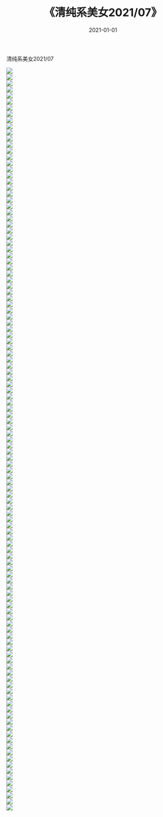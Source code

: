 ﻿---
layout: post
title:  《清纯系美女2021/07》
date:   2021-01-01
img: http://pic.660000.xyz/1:/清纯系美女/2021/07/000.jpg
categories: [美女, 清纯, 唯美]
---

清纯系美女2021/07

 ![](http://pic.660000.xyz/1:/清纯系美女/2021/07/001.jpeg) <br>![](http://pic.660000.xyz/1:/清纯系美女/2021/07/002.jpeg) <br>![](http://pic.660000.xyz/1:/清纯系美女/2021/07/003.jpeg) <br>![](http://pic.660000.xyz/1:/清纯系美女/2021/07/004.jpeg) <br>![](http://pic.660000.xyz/1:/清纯系美女/2021/07/005.jpeg) <br>![](http://pic.660000.xyz/1:/清纯系美女/2021/07/006.jpeg) <br>![](http://pic.660000.xyz/1:/清纯系美女/2021/07/007.jpeg) <br>![](http://pic.660000.xyz/1:/清纯系美女/2021/07/008.jpeg) <br>![](http://pic.660000.xyz/1:/清纯系美女/2021/07/009.jpeg) <br>![](http://pic.660000.xyz/1:/清纯系美女/2021/07/010.jpeg) <br>![](http://pic.660000.xyz/1:/清纯系美女/2021/07/011.jpeg) <br>![](http://pic.660000.xyz/1:/清纯系美女/2021/07/012.jpeg) <br>![](http://pic.660000.xyz/1:/清纯系美女/2021/07/013.jpeg) <br>![](http://pic.660000.xyz/1:/清纯系美女/2021/07/014.jpeg) <br>![](http://pic.660000.xyz/1:/清纯系美女/2021/07/015.jpeg) <br>![](http://pic.660000.xyz/1:/清纯系美女/2021/07/016.jpeg) <br>![](http://pic.660000.xyz/1:/清纯系美女/2021/07/017.jpeg) <br>![](http://pic.660000.xyz/1:/清纯系美女/2021/07/018.jpeg) <br>![](http://pic.660000.xyz/1:/清纯系美女/2021/07/019.jpeg) <br>![](http://pic.660000.xyz/1:/清纯系美女/2021/07/020.jpeg) <br>![](http://pic.660000.xyz/1:/清纯系美女/2021/07/021.jpeg) <br>![](http://pic.660000.xyz/1:/清纯系美女/2021/07/022.jpeg) <br>![](http://pic.660000.xyz/1:/清纯系美女/2021/07/023.jpeg) <br>![](http://pic.660000.xyz/1:/清纯系美女/2021/07/024.jpeg) <br>![](http://pic.660000.xyz/1:/清纯系美女/2021/07/025.jpeg) <br>![](http://pic.660000.xyz/1:/清纯系美女/2021/07/026.jpeg) <br>![](http://pic.660000.xyz/1:/清纯系美女/2021/07/027.jpeg) <br>![](http://pic.660000.xyz/1:/清纯系美女/2021/07/028.jpeg) <br>![](http://pic.660000.xyz/1:/清纯系美女/2021/07/029.jpeg) <br>![](http://pic.660000.xyz/1:/清纯系美女/2021/07/030.jpeg) <br>![](http://pic.660000.xyz/1:/清纯系美女/2021/07/031.jpeg) <br>![](http://pic.660000.xyz/1:/清纯系美女/2021/07/032.jpeg) <br>![](http://pic.660000.xyz/1:/清纯系美女/2021/07/033.jpeg) <br>![](http://pic.660000.xyz/1:/清纯系美女/2021/07/034.jpeg) <br>![](http://pic.660000.xyz/1:/清纯系美女/2021/07/035.jpeg) <br>![](http://pic.660000.xyz/1:/清纯系美女/2021/07/036.jpeg) <br>![](http://pic.660000.xyz/1:/清纯系美女/2021/07/037.jpeg) <br>![](http://pic.660000.xyz/1:/清纯系美女/2021/07/038.jpeg) <br>![](http://pic.660000.xyz/1:/清纯系美女/2021/07/039.jpeg) <br>![](http://pic.660000.xyz/1:/清纯系美女/2021/07/040.jpeg) <br>![](http://pic.660000.xyz/1:/清纯系美女/2021/07/041.jpeg) <br>![](http://pic.660000.xyz/1:/清纯系美女/2021/07/042.jpeg) <br>![](http://pic.660000.xyz/1:/清纯系美女/2021/07/043.jpeg) <br>![](http://pic.660000.xyz/1:/清纯系美女/2021/07/044.jpeg) <br>![](http://pic.660000.xyz/1:/清纯系美女/2021/07/045.jpeg) <br>![](http://pic.660000.xyz/1:/清纯系美女/2021/07/046.jpeg) <br>![](http://pic.660000.xyz/1:/清纯系美女/2021/07/047.jpeg) <br>![](http://pic.660000.xyz/1:/清纯系美女/2021/07/048.jpeg) <br>![](http://pic.660000.xyz/1:/清纯系美女/2021/07/049.jpeg) <br>![](http://pic.660000.xyz/1:/清纯系美女/2021/07/050.jpeg) <br>![](http://pic.660000.xyz/1:/清纯系美女/2021/07/051.jpeg) <br>![](http://pic.660000.xyz/1:/清纯系美女/2021/07/052.jpeg) <br>![](http://pic.660000.xyz/1:/清纯系美女/2021/07/053.jpeg) <br>![](http://pic.660000.xyz/1:/清纯系美女/2021/07/054.jpeg) <br>![](http://pic.660000.xyz/1:/清纯系美女/2021/07/055.jpeg) <br>![](http://pic.660000.xyz/1:/清纯系美女/2021/07/056.jpeg) <br>![](http://pic.660000.xyz/1:/清纯系美女/2021/07/057.jpeg) <br>![](http://pic.660000.xyz/1:/清纯系美女/2021/07/058.jpeg) <br>![](http://pic.660000.xyz/1:/清纯系美女/2021/07/059.jpeg) <br>![](http://pic.660000.xyz/1:/清纯系美女/2021/07/060.jpeg) <br>![](http://pic.660000.xyz/1:/清纯系美女/2021/07/061.jpeg) <br>![](http://pic.660000.xyz/1:/清纯系美女/2021/07/062.jpeg) <br>![](http://pic.660000.xyz/1:/清纯系美女/2021/07/063.jpeg) <br>![](http://pic.660000.xyz/1:/清纯系美女/2021/07/064.jpeg) <br>![](http://pic.660000.xyz/1:/清纯系美女/2021/07/065.jpeg) <br>![](http://pic.660000.xyz/1:/清纯系美女/2021/07/066.jpeg) <br>![](http://pic.660000.xyz/1:/清纯系美女/2021/07/067.jpeg) <br>![](http://pic.660000.xyz/1:/清纯系美女/2021/07/068.jpeg) <br>![](http://pic.660000.xyz/1:/清纯系美女/2021/07/069.jpeg) <br>![](http://pic.660000.xyz/1:/清纯系美女/2021/07/070.jpeg) <br>![](http://pic.660000.xyz/1:/清纯系美女/2021/07/071.jpeg) <br>![](http://pic.660000.xyz/1:/清纯系美女/2021/07/072.jpeg) <br>![](http://pic.660000.xyz/1:/清纯系美女/2021/07/073.jpeg) <br>![](http://pic.660000.xyz/1:/清纯系美女/2021/07/074.jpeg) <br>![](http://pic.660000.xyz/1:/清纯系美女/2021/07/075.jpeg) <br>![](http://pic.660000.xyz/1:/清纯系美女/2021/07/076.jpeg) <br>![](http://pic.660000.xyz/1:/清纯系美女/2021/07/077.jpeg) <br>![](http://pic.660000.xyz/1:/清纯系美女/2021/07/078.jpeg) <br>![](http://pic.660000.xyz/1:/清纯系美女/2021/07/079.jpeg) <br>![](http://pic.660000.xyz/1:/清纯系美女/2021/07/080.jpeg) <br>![](http://pic.660000.xyz/1:/清纯系美女/2021/07/081.jpeg) <br>![](http://pic.660000.xyz/1:/清纯系美女/2021/07/082.jpeg) <br>![](http://pic.660000.xyz/1:/清纯系美女/2021/07/083.jpeg) <br>![](http://pic.660000.xyz/1:/清纯系美女/2021/07/084.jpeg) <br>![](http://pic.660000.xyz/1:/清纯系美女/2021/07/085.jpeg) <br>![](http://pic.660000.xyz/1:/清纯系美女/2021/07/086.jpeg) <br>![](http://pic.660000.xyz/1:/清纯系美女/2021/07/087.jpeg) <br>![](http://pic.660000.xyz/1:/清纯系美女/2021/07/088.jpeg) <br>![](http://pic.660000.xyz/1:/清纯系美女/2021/07/089.jpeg) <br>![](http://pic.660000.xyz/1:/清纯系美女/2021/07/090.jpeg) <br>![](http://pic.660000.xyz/1:/清纯系美女/2021/07/091.jpeg) <br>![](http://pic.660000.xyz/1:/清纯系美女/2021/07/092.jpeg) <br>![](http://pic.660000.xyz/1:/清纯系美女/2021/07/093.jpeg) <br>![](http://pic.660000.xyz/1:/清纯系美女/2021/07/094.jpeg) <br>![](http://pic.660000.xyz/1:/清纯系美女/2021/07/095.jpeg) <br>![](http://pic.660000.xyz/1:/清纯系美女/2021/07/096.jpeg) <br>![](http://pic.660000.xyz/1:/清纯系美女/2021/07/097.jpeg) <br>![](http://pic.660000.xyz/1:/清纯系美女/2021/07/098.jpeg) <br>![](http://pic.660000.xyz/1:/清纯系美女/2021/07/099.jpeg) <br>![](http://pic.660000.xyz/1:/清纯系美女/2021/07/100.jpeg) <br>![](http://pic.660000.xyz/1:/清纯系美女/2021/07/101.jpeg) <br>![](http://pic.660000.xyz/1:/清纯系美女/2021/07/102.jpeg) <br>![](http://pic.660000.xyz/1:/清纯系美女/2021/07/103.jpeg) <br>![](http://pic.660000.xyz/1:/清纯系美女/2021/07/104.jpeg) <br>![](http://pic.660000.xyz/1:/清纯系美女/2021/07/105.jpeg) <br>![](http://pic.660000.xyz/1:/清纯系美女/2021/07/106.jpeg) <br>![](http://pic.660000.xyz/1:/清纯系美女/2021/07/107.jpeg) <br>![](http://pic.660000.xyz/1:/清纯系美女/2021/07/108.jpeg) <br>![](http://pic.660000.xyz/1:/清纯系美女/2021/07/109.jpeg) <br>![](http://pic.660000.xyz/1:/清纯系美女/2021/07/110.jpeg) <br>![](http://pic.660000.xyz/1:/清纯系美女/2021/07/111.jpeg) <br>![](http://pic.660000.xyz/1:/清纯系美女/2021/07/112.jpeg) <br>![](http://pic.660000.xyz/1:/清纯系美女/2021/07/113.jpeg) <br>![](http://pic.660000.xyz/1:/清纯系美女/2021/07/114.jpeg) <br>![](http://pic.660000.xyz/1:/清纯系美女/2021/07/115.jpeg) <br>![](http://pic.660000.xyz/1:/清纯系美女/2021/07/116.jpeg) <br>![](http://pic.660000.xyz/1:/清纯系美女/2021/07/117.jpeg) <br>![](http://pic.660000.xyz/1:/清纯系美女/2021/07/118.jpeg) <br>![](http://pic.660000.xyz/1:/清纯系美女/2021/07/119.jpeg) <br>![](http://pic.660000.xyz/1:/清纯系美女/2021/07/120.jpeg) <br>![](http://pic.660000.xyz/1:/清纯系美女/2021/07/121.jpeg) <br>